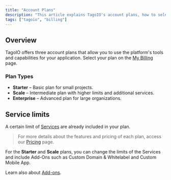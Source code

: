 ```yaml
---
title: "Account Plans"
description: "This article explains TagoIO's account plans, how to select a plan, and where to find detailed feature and pricing information."
tags: ["tagoio", "billing"]
---
```

## Overview

TagoIO offers three account plans that allow you to use the platform's tools and capabilities for your application. Select your plan on the [My Billing](https://admin.tago.io/account/billing) page.

### Plan Types

- **Starter** – Basic plan for small projects.
- **Scale** – Intermediate plan with higher limits and additional services.
- **Enterprise** – Advanced plan for large organizations.

## Service limits

A certain limit of [Services](/docs/tagoio/services/) are already included in your plan.

> For more details about the features and pricing of each plan, access our [Pricing](https://tago.io/pricing) page.

For the **Starter** and **Scale** plans, you can change the limits of the Services and include Add-Ons such as Custom Domain & Whitelabel and Custom Mobile App.

Learn also about [Add-ons](/docs/tagoio/addons/).
